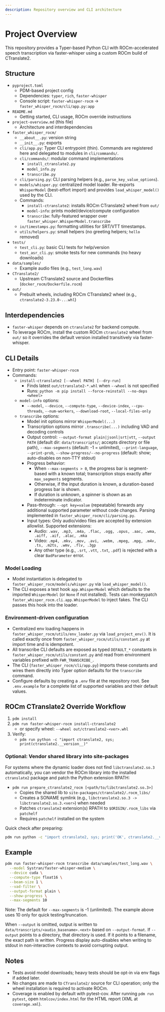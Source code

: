 ```yaml
---
description: Repository overview and CLI architecture
---
```


# Project Overview

This repository provides a Typer-based Python CLI with ROCm-accelerated speech transcription via faster-whisper using a custom ROCm build of CTranslate2.

## Structure

- `pyproject.toml`
  - PDM-based project config
  - Dependencies: `typer`, `rich`, `faster-whisper`
  - Console script: `faster-whisper-rocm` → `faster_whisper_rocm/cli/app.py:app`
- `README.md`
  - Getting started, CLI usage, ROCm override instructions
- `project-overview.md` (this file)
  - Architecture and interdependencies
- `faster_whisper_rocm/`
  - `__about__.py`: version string
  - `__init__.py`: exports
  - `cli/app.py`: Typer CLI entrypoint (thin). Commands are registered here and
    delegated to modules in `cli/commands/`.
  - `cli/commands/`: modular command implementations
    - `install_ctranslate2.py`
    - `model_info.py`
    - `transcribe.py`
  - `cli/parsing.py`: CLI parsing helpers (e.g., `parse_key_value_options`).
  - `models/whisper.py`: centralized model loader. Re-exports `WhisperModel` (best-effort import) and provides `load_whisper_model()` used by the CLI.
  - Commands:
    - `install-ctranslate2`: installs ROCm CTranslate2 wheel from `out/`
    - `model-info`: prints model/device/compute configuration
    - `transcribe`: fully-featured wrapper over `faster_whisper.WhisperModel.transcribe`
  - `io/timestamps.py`: formatting utilities for SRT/VTT timestamps.
  - `utils/helpers.py`: small helpers (no greeting helpers; `hello` removed)
- `tests/`
  - `test_cli.py`: basic CLI tests for help/version
  - `test_asr_cli.py`: smoke tests for new commands (no heavy downloads)
- `data/samples/`
  - Example audio files (e.g., `test_long.wav`)
- `CTranslate2/`
  - Upstream CTranslate2 source and Dockerfiles (`docker_rocm/Dockerfile.rocm`)
- `out/`
  - Prebuilt wheels, including ROCm CTranslate2 wheel (e.g., `ctranslate2-3.23.0-...whl`)

## Interdependencies

- `faster-whisper` depends on `ctranslate2` for backend compute.
- To leverage ROCm, install the custom ROCm `ctranslate2` wheel from `out/` so it overrides the default version installed transitively via faster-whisper.

## CLI Details

- Entry point: `faster-whisper-rocm`
- Commands:
  - `install-ctranslate2 [--wheel PATH] [--dry-run]`
    - Finds latest `out/ctranslate2-*.whl` when `--wheel` is not specified
    - Runs: `python -m pip install --force-reinstall --no-deps <wheel>`
  - `model-info` options:
    - `--model`, `--device`, `--compute-type`, `--device-index`, `--cpu-threads`, `--num-workers`, `--download-root`, `--local-files-only`
  - `transcribe` options:
    - Model init options mirror `WhisperModel(...)`
    - Transcription options mirror `.transcribe(...)` including VAD and decoding controls
    - Output control: `--output-format plain|jsonl|srt|vtt`, `--output PATH` (default dir: `data/transcripts/`; accepts directory or file path), `--max-segments` (default: -1 = unlimited), `--print-language`, `--print-prob`, `--show-progress/--no-progress` (default: show; auto-disables on non-TTY stdout)
    - Progress behavior:
      - When `--max-segments > 0`, the progress bar is segment-based with a known total; transcription stops exactly after `max_segments` segments.
      - Otherwise, if the input duration is known, a duration-based progress bar is shown.
      - If duration is unknown, a spinner is shown as an indeterminate indicator.
    - Pass-through: `--opt key=value` (repeatable) forwards any additional supported parameter without code changes. Parsing implemented in `faster_whisper_rocm/cli/parsing.py`.
    - Input types: Only audio/video files are accepted by extension allowlist. Supported extensions:
      - Audio: `.wav, .mp3, .m4a, .flac, .ogg, .opus, .aac, .wma, .aiff, .aif, .alac, .mka`
      - Video: `.mp4, .mkv, .mov, .avi, .webm, .mpeg, .mpg, .m4v, .ts, .m2ts, .wmv, .flv, .3gp`
      - Any other type (e.g., `.srt`, `.vtt`, `.txt`, `.pdf`) is rejected with a clear `BadParameter` error.

### Model Loading

- Model instantiation is delegated to `faster_whisper_rocm/models/whisper.py` via `load_whisper_model()`.
- The CLI exposes a test hook `app.WhisperModel` which defaults to the imported `WhisperModel` (or `None` if not installed). Tests can monkeypatch `faster_whisper_rocm.cli.app.WhisperModel` to inject fakes. The CLI passes this hook into the loader.

### Environment-driven configuration

- Centralized env loading happens in `faster_whisper_rocm/utils/env_loader.py` via `load_project_env()`. It is called exactly once from `faster_whisper_rocm/utils/constant.py` at import time and is idempotent.
- All transcribe CLI defaults are exposed as typed `DEFAULT_*` constants in `faster_whisper_rocm/utils/constant.py` and read from environment variables prefixed with `FWR_TRANSCRIBE_`.
- The CLI (`faster_whisper_rocm/cli/app.py`) imports these constants and wires them directly into Typer option defaults for the `transcribe` command.
- Configure defaults by creating a `.env` file at the repository root. See `.env.example` for a complete list of supported variables and their default values.

## ROCm CTranslate2 Override Workflow

1. `pdm install`
2. `pdm run faster-whisper-rocm install-ctranslate2`
   - or specify wheel: `--wheel out/ctranslate2-<ver>.whl`
3. Verify:
   - `pdm run python -c "import ctranslate2, sys; print(ctranslate2.__version__)"`

### Optional: Vendor shared library into site-packages

For systems where the dynamic loader does not find `libctranslate2.so.3` automatically, you can vendor the ROCm library into the installed `ctranslate2` package and patch the Python extension RPATH:

- `pdm run prepare_ctranslate2_rocm [<path/to/libctranslate2.so.3>]`
  - Copies the shared lib to `site-packages/ctranslate2/.rocm_libs/`
  - Creates a SONAME symlink (e.g., `libctranslate2.so.3 -> libctranslate2.so.3.<ver>`) when needed
  - Patches `ctranslate2` extension(s) RPATH to `$ORIGIN/.rocm_libs` via `patchelf`
  - Requires `patchelf` installed on the system

Quick check after preparing:

```bash
pdm run python -c "import ctranslate2, sys; print('OK', ctranslate2.__version__, 'from', ctranslate2.__file__)"
```

## Example

```bash
pdm run faster-whisper-rocm transcribe data/samples/test_long.wav \
  --model Systran/faster-whisper-medium \
  --device cuda \
  --compute-type float16 \
  --beam-size 1 \
  --vad-filter \
  --output-format plain \
  --show-progress \
  --max-segments 10
```

Note: The default for `--max-segments` is -1 (unlimited). The example above uses 10 only for quick testing/truncation.

When `--output` is omitted, output is written to `data/transcripts/<audio_basename>.<ext>` based on `--output-format`. If `--output` points to a directory, that directory is used. If it points to a filename, the exact path is written. Progress display auto-disables when writing to stdout in non-interactive contexts to avoid corrupting output.

## Notes

- Tests avoid model downloads; heavy tests should be opt-in via env flags if added later.
- No changes are made to `CTranslate2/` source for CLI operation; only the wheel installation is required to activate ROCm.
- Coverage is enabled by default with pytest-cov. After running `pdm run pytest`, open `htmlcov/index.html` for the HTML report (XML at `coverage.xml`).
